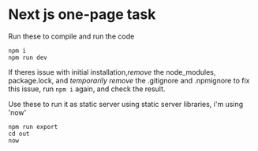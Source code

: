 # Next js one-page task

Run these to compile and run the code

```
npm i
npm run dev
```

If theres issue with initial installation,_remove_ the node_modules, package.lock, and _temporarily remove_ the .gitignore and .npmignore to fix this issue, run `npm i` again, and check the result.

Use these to run it as static server using static server libraries, i'm using 'now'

```
npm run export
cd out
now
```

